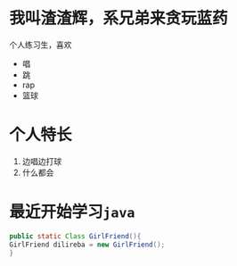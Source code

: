 # 我叫渣渣辉，系兄弟来贪玩蓝药
个人练习生，喜欢
* 唱
* 跳
* rap
* 篮球

# 个人特长
1. 边唱边打球
2. 什么都会

# 最近开始学习`java`
```java
public static Class GirlFriend(){
GirlFriend dilireba = new GirlFriend();
}
```
